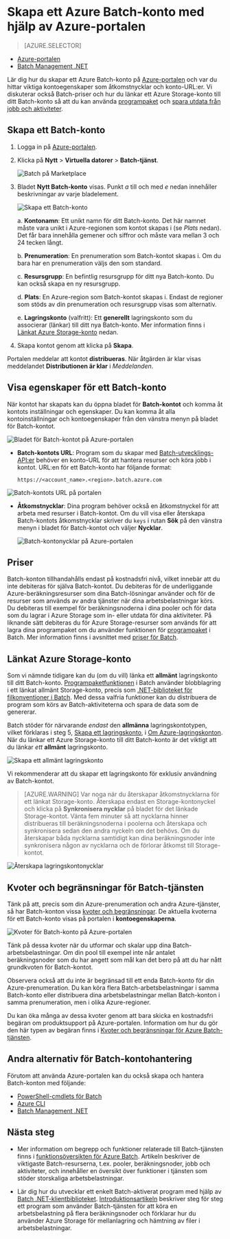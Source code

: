 <properties
    pageTitle="Skapa ett Azure Batch-konto | Microsoft Azure"
    description="Lär dig hur du skapar ett Azure Batch-konto på Azure-portalen för att köra storskaliga parallella arbetsbelastningar i molnet"
    services="batch"
    documentationCenter=""
    authors="mmacy"
    manager="timlt"
    editor=""/>

<tags
    ms.service="batch"
    ms.workload="big-compute"
    ms.tgt_pltfrm="na"
    ms.devlang="na"
    ms.topic="get-started-article"
    ms.date="08/26/2016"
    ms.author="marsma"/>

# Skapa ett Azure Batch-konto med hjälp av Azure-portalen

> [AZURE.SELECTOR]
- [Azure-portalen](batch-account-create-portal.md)
- [Batch Management .NET](batch-management-dotnet.md)

Lär dig hur du skapar ett Azure Batch-konto på [Azure-portalen][azure_portal] och var du hittar viktiga kontoegenskaper som åtkomstnycklar och konto-URL:er. Vi diskuterar också Batch-priser och hur du länkar ett Azure Storage-konto till ditt Batch-konto så att du kan använda [programpaket](batch-application-packages.md) och [spara utdata från jobb och aktiviteter](batch-task-output.md).

## Skapa ett Batch-konto

1. Logga in på [Azure-portalen][azure_portal].

2. Klicka på **Nytt** > **Virtuella datorer** > **Batch-tjänst**.

    ![Batch på Marketplace][marketplace_portal]

3. Bladet **Nytt Batch-konto** visas. Punkt *a* till och med *e* nedan innehåller beskrivningar av varje bladelement.

    ![Skapa ett Batch-konto][account_portal]

    a. **Kontonamn**: Ett unikt namn för ditt Batch-konto. Det här namnet måste vara unikt i Azure-regionen som kontot skapas i (se *Plats* nedan). Det får bara innehålla gemener och siffror och måste vara mellan 3 och 24 tecken långt.

    b. **Prenumeration**: En prenumeration som Batch-kontot skapas i. Om du bara har en prenumeration väljs den som standard.

    c. **Resursgrupp**: En befintlig resursgrupp för ditt nya Batch-konto. Du kan också skapa en ny resursgrupp.

    d. **Plats**: En Azure-region som Batch-kontot skapas i. Endast de regioner som stöds av din prenumeration och resursgrupp visas som alternativ.

    e. **Lagringskonto** (valfritt): Ett **generellt** lagringskonto som du associerar (länkar) till ditt nya Batch-konto. Mer information finns i [Länkat Azure Storage-konto](#linked-azure-storage-account) nedan.

4. Skapa kontot genom att klicka på **Skapa**.

  Portalen meddelar att kontot **distribueras**. När åtgärden är klar visas meddelandet **Distributionen är klar** i *Meddelanden*.

## Visa egenskaper för ett Batch-konto

När kontot har skapats kan du öppna bladet för **Batch-kontot** och komma åt kontots inställningar och egenskaper. Du kan komma åt alla kontoinställningar och kontoegenskaper från den vänstra menyn på bladet för Batch-kontot.

![Bladet för Batch-kontot på Azure-portalen][account_blade]

* **Batch-kontots URL**: Program som du skapar med [Batch-utvecklings-API:er](batch-technical-overview.md#batch-development-apis) behöver en konto-URL för att hantera resurser och köra jobb i kontot. URL:en för ett Batch-konto har följande format:

    `https://<account_name>.<region>.batch.azure.com`

![Batch-kontots URL på portalen][account_url]

* **Åtkomstnycklar**: Dina program behöver också en åtkomstnyckel för att arbeta med resurser i Batch-kontot. Om du vill visa eller återskapa Batch-kontots åtkomstnycklar skriver du `keys` i rutan **Sök** på den vänstra menyn i bladet för Batch-kontot och väljer **Nycklar**.

    ![Batch-kontonycklar på Azure-portalen][account_keys]

## Priser

Batch-konton tillhandahålls endast på kostnadsfri nivå, vilket innebär att du inte debiteras för själva Batch-kontot. Du debiteras för de underliggande Azure-beräkningsresurser som dina Batch-lösningar använder och för de resurser som används av andra tjänster när dina arbetsbelastningar körs. Du debiteras till exempel för beräkningsnoderna i dina pooler och för data som du lagrar i Azure Storage som in- eller utdata för dina aktiviteter. På liknande sätt debiteras du för Azure Storage-resurser som används för att lagra dina programpaket om du använder funktionen för [programpaket](batch-application-packages.md) i Batch. Mer information finns i avsnittet med [priser för Batch][batch_pricing].

## Länkat Azure Storage-konto

Som vi nämnde tidigare kan du (om du vill) länka ett **allmänt** lagringskonto till ditt Batch-konto. [Programpaketfunktionen](batch-application-packages.md) i Batch använder blobblagring i ett länkat allmänt Storage-konto, precis som [.NET-biblioteket för filkonventioner i Batch](batch-task-output.md). Med dessa valfria funktioner kan du distribuera de program som körs av Batch-aktiviteterna och spara de data som de genererar.

Batch stöder för närvarande *endast* den **allmänna** lagringskontotypen, vilket förklaras i steg 5, [Skapa ett lagringskonto](../storage/storage-create-storage-account.md#create-a-storage-account), i [Om Azure-lagringskonton](../storage/storage-create-storage-account.md). När du länkar ett Azure Storage-konto till ditt Batch-konto är det viktigt att du länkar *ett* **allmänt** lagringskonto.

![Skapa ett allmänt lagringskonto][storage_account]

Vi rekommenderar att du skapar ett lagringskonto för exklusiv användning av Batch-kontot.

>[AZURE.WARNING] Var noga när du återskapar åtkomstnycklarna för ett länkat Storage-konto. Återskapa endast en Storage-kontonyckel och klicka på **Synkronisera nycklar** på bladet för det länkade Storage-kontot. Vänta fem minuter så att nycklarna hinner distribueras till beräkningsnoderna i poolerna och återskapa och synkronisera sedan den andra nyckeln om det behövs. Om du återskapar båda nycklarna samtidigt kan dina beräkningsnoder inte synkronisera någon av nycklarna och de förlorar åtkomst till Storage-kontot.

  ![Återskapa lagringskontonycklar][4]

## Kvoter och begränsningar för Batch-tjänsten

Tänk på att, precis som din Azure-prenumeration och andra Azure-tjänster, så har Batch-konton vissa [kvoter och begränsningar](batch-quota-limit.md). De aktuella kvoterna för ett Batch-konto visas på portalen i **kontoegenskaperna**.

![Kvoter för Batch-konto på Azure-portalen][quotas]

Tänk på dessa kvoter när du utformar och skalar upp dina Batch-arbetsbelastningar. Om din pool till exempel inte når antalet beräkningsnoder som du har angett som mål kan det bero på att du har nått grundkvoten för Batch-kontot.

Observera också att du inte är begränsad till ett enda Batch-konto för din Azure-prenumeration. Du kan köra flera Batch-arbetsbelastningar i samma Batch-konto eller distribuera dina arbetsbelastningar mellan Batch-konton i samma prenumeration, men i olika Azure-regioner.

Du kan öka många av dessa kvoter genom att bara skicka en kostnadsfri begäran om produktsupport på Azure-portalen. Information om hur du gör den här typen av begäran finns i [Kvoter och begränsningar för Azure Batch-tjänsten](batch-quota-limit.md).

## Andra alternativ för Batch-kontohantering

Förutom att använda Azure-portalen kan du också skapa och hantera Batch-konton med följande:

* [PowerShell-cmdlets för Batch](batch-powershell-cmdlets-get-started.md)
* [Azure CLI](../xplat-cli-install.md)
* [Batch Management .NET](batch-management-dotnet.md)

## Nästa steg

* Mer information om begrepp och funktioner relaterade till Batch-tjänsten finns i [funktionsöversikten för Azure Batch](batch-api-basics.md). Artikeln beskriver de viktigaste Batch-resurserna, t.ex. pooler, beräkningsnoder, jobb och aktiviteter, och innehåller en översikt över funktioner i tjänsten som stöder storskaliga arbetsbelastningar.

* Lär dig hur du utvecklar ett enkelt Batch-aktiverat program med hjälp av [Batch .NET-klientbiblioteket](batch-dotnet-get-started.md). [Introduktionsartikeln](batch-dotnet-get-started.md) beskriver steg för steg ett program som använder Batch-tjänsten för att köra en arbetsbelastning på flera beräkningsnoder och förklarar hur du använder Azure Storage för mellanlagring och hämtning av filer i arbetsbelastningar.

[api_net]: https://msdn.microsoft.com/library/azure/mt348682.aspx
[api_rest]: https://msdn.microsoft.com/library/azure/Dn820158.aspx

[azure_portal]: https://portal.azure.com
[batch_pricing]: https://azure.microsoft.com/pricing/details/batch/

[4]: ./media/batch-account-create-portal/batch_acct_04.png "Återskapa lagringskontonycklar"
[marketplace_portal]: ./media/batch-account-create-portal/marketplace_batch.PNG
[account_blade]: ./media/batch-account-create-portal/batch_blade.png
[account_portal]: ./media/batch-account-create-portal/batch_acct_portal.png
[account_keys]: ./media/batch-account-create-portal/account_keys.PNG
[account_url]: ./media/batch-account-create-portal/account_url.png
[storage_account]: ./media/batch-account-create-portal/storage_account.png
[quotas]: ./media/batch-account-create-portal/quotas.png



<!--HONumber=sep16_HO1-->



